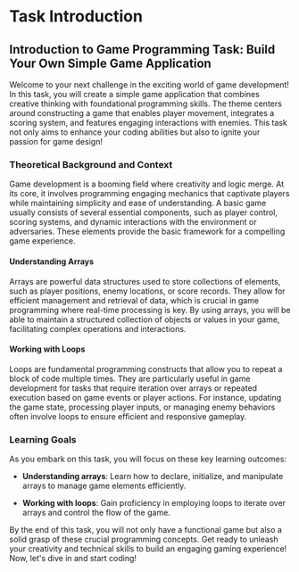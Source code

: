 # Task Introduction

## Introduction to Game Programming Task: Build Your Own Simple Game Application

Welcome to your next challenge in the exciting world of game development! In this task, you will create a simple game application that combines creative thinking with foundational programming skills. The theme centers around constructing a game that enables player movement, integrates a scoring system, and features engaging interactions with enemies. This task not only aims to enhance your coding abilities but also to ignite your passion for game design!

### Theoretical Background and Context

Game development is a booming field where creativity and logic merge. At its core, it involves programming engaging mechanics that captivate players while maintaining simplicity and ease of understanding. A basic game usually consists of several essential components, such as player control, scoring systems, and dynamic interactions with the environment or adversaries. These elements provide the basic framework for a compelling game experience.

#### Understanding Arrays
Arrays are powerful data structures used to store collections of elements, such as player positions, enemy locations, or score records. They allow for efficient management and retrieval of data, which is crucial in game programming where real-time processing is key. By using arrays, you will be able to maintain a structured collection of objects or values in your game, facilitating complex operations and interactions.

#### Working with Loops
Loops are fundamental programming constructs that allow you to repeat a block of code multiple times. They are particularly useful in game development for tasks that require iteration over arrays or repeated execution based on game events or player actions. For instance, updating the game state, processing player inputs, or managing enemy behaviors often involve loops to ensure efficient and responsive gameplay.

### Learning Goals

As you embark on this task, you will focus on these key learning outcomes:

- **Understanding arrays**: Learn how to declare, initialize, and manipulate arrays to manage game elements efficiently.
  
- **Working with loops**: Gain proficiency in employing loops to iterate over arrays and control the flow of the game.

By the end of this task, you will not only have a functional game but also a solid grasp of these crucial programming concepts. Get ready to unleash your creativity and technical skills to build an engaging gaming experience! Now, let's dive in and start coding!
